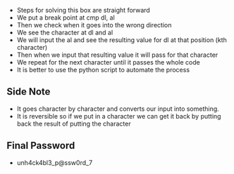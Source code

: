 - Steps for solving this box are straight forward
- We put a break point at cmp dl, al
- Then we check when it goes into the wrong direction
- We see the character at dl and al
- We will input the al and see the resulting value for dl at that position (kth character)
- Then when we input that resulting value it will pass for that character
- We repeat for the next character until it passes the whole code
- It is better to use the python script to automate the process
## Side Note
- It goes character by character and converts our input into something. 
- It is reversible so if we put in a character we can get it back by putting back the result of putting the character
## Final Password

- unh4ck4bl3_p@ssw0rd_7